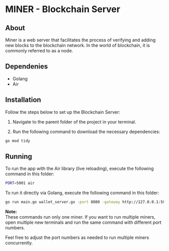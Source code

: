 # MINER - Blockchain Server

## About
Miner is a web server that facilitates the process of verifying and adding new blocks to the blockchain network. In the world of blockchain, it is commonly referred to as a node.

## Dependenies
- Golang
- Air

## Installation

Follow the steps below to set up the Blockchain Server:

1. Navigate to the parent folder of the project in your terminal.

2. Run the following command to download the necessary dependencies:

```bash
go mod tidy
```

## Running
To run the app with the Air library (live reloading), execute the following command in this folder:
```bash
PORT=5001 air
```

To run it directly via Golang, execute the following command in this folder:
```bash
go run main.go wallet_server.go -port 8080 -gateway http://127.0.0.1:5001
```

**Note:**  
These commands run only one miner. If you want to run multiple miners, open multiple new terminals and run the same command with different port numbers.

Feel free to adjust the port numbers as needed to run multiple miners concurrently.


